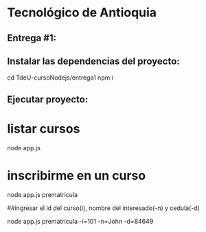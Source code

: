 Tecnológico de Antioquia
=================
## Entrega #1:

## Instalar las dependencias del proyecto:

cd TdeU-cursoNodejs/entrega1
npm i


## Ejecutar proyecto:

# listar cursos
node app.js
# inscribirme en un curso
node app.js prematricula

##ingresar el id del curso(i), nombre del interesado(-n) y cedula(-d)

node app.js prematricula -i=101 -n=John -d=84649
